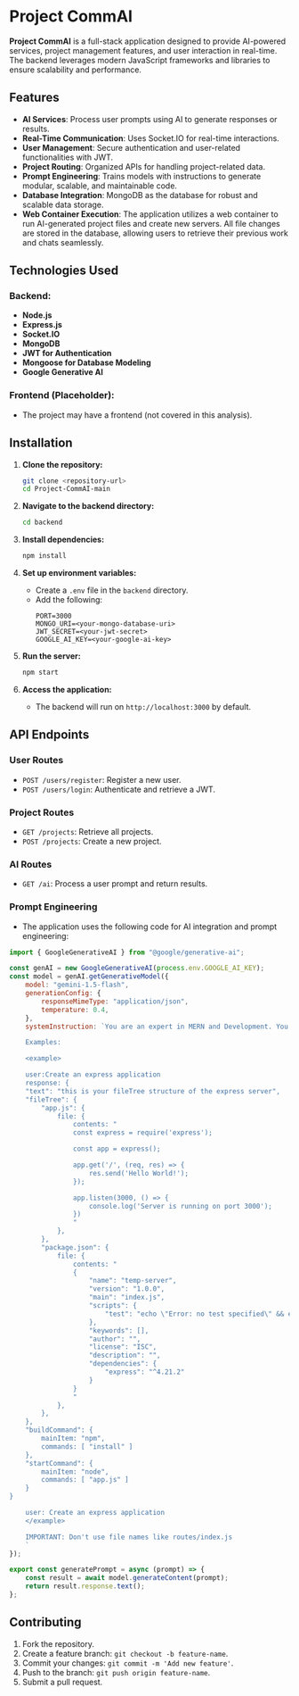 # Project CommAI

**Project CommAI** is a full-stack application designed to provide AI-powered services, project management features, and user interaction in real-time. The backend leverages modern JavaScript frameworks and libraries to ensure scalability and performance.

## Features

- **AI Services**: Process user prompts using AI to generate responses or results.
- **Real-Time Communication**: Uses Socket.IO for real-time interactions.
- **User Management**: Secure authentication and user-related functionalities with JWT.
- **Project Routing**: Organized APIs for handling project-related data.
- **Prompt Engineering**: Trains models with instructions to generate modular, scalable, and maintainable code.
- **Database Integration**: MongoDB as the database for robust and scalable data storage.
- **Web Container Execution**: The application utilizes a web container to run AI-generated project files and create new servers. All file changes are stored in the database, allowing users to retrieve their previous work and chats seamlessly.

## Technologies Used

### Backend:
- **Node.js**
- **Express.js**
- **Socket.IO**
- **MongoDB**
- **JWT for Authentication**
- **Mongoose for Database Modeling**
- **Google Generative AI**

### Frontend (Placeholder):
- The project may have a frontend (not covered in this analysis).

## Installation

1. **Clone the repository:**
   ```bash
   git clone <repository-url>
   cd Project-CommAI-main
   ```

2. **Navigate to the backend directory:**
   ```bash
   cd backend
   ```

3. **Install dependencies:**
   ```bash
   npm install
   ```

4. **Set up environment variables:**
   - Create a `.env` file in the `backend` directory.
   - Add the following:
     ```env
     PORT=3000
     MONGO_URI=<your-mongo-database-uri>
     JWT_SECRET=<your-jwt-secret>
     GOOGLE_AI_KEY=<your-google-ai-key>
     ```

5. **Run the server:**
   ```bash
   npm start
   ```

6. **Access the application:**
   - The backend will run on `http://localhost:3000` by default.

## API Endpoints

### User Routes
- `POST /users/register`: Register a new user.
- `POST /users/login`: Authenticate and retrieve a JWT.

### Project Routes
- `GET /projects`: Retrieve all projects.
- `POST /projects`: Create a new project.

### AI Routes
- `GET /ai`: Process a user prompt and return results.

### Prompt Engineering
- The application uses the following code for AI integration and prompt engineering:

```javascript
import { GoogleGenerativeAI } from "@google/generative-ai";

const genAI = new GoogleGenerativeAI(process.env.GOOGLE_AI_KEY);
const model = genAI.getGenerativeModel({
    model: "gemini-1.5-flash",
    generationConfig: {
        responseMimeType: "application/json",
        temperature: 0.4,
    },
    systemInstruction: `You are an expert in MERN and Development. You have an experience of 10 years in the development. You always write code in modular and break the code in the possible way and follow best practices. You use understandable comments in the code, you create files as needed, you write code while maintaining the working of previous code. You always follow the best practices of the development. You never miss the edge cases and always write code that is scalable and maintainable. In your code, you always handle the errors and exceptions.

    Examples: 

    <example>

    user:Create an express application 
    response: {
    "text": "this is your fileTree structure of the express server",
    "fileTree": {
        "app.js": {
            file: {
                contents: "
                const express = require('express');

                const app = express();

                app.get('/', (req, res) => {
                    res.send('Hello World!');
                });

                app.listen(3000, () => {
                    console.log('Server is running on port 3000');
                })
                "
            },
        },
        "package.json": {
            file: {
                contents: "
                {
                    "name": "temp-server",
                    "version": "1.0.0",
                    "main": "index.js",
                    "scripts": {
                        "test": "echo \"Error: no test specified\" && exit 1"
                    },
                    "keywords": [],
                    "author": "",
                    "license": "ISC",
                    "description": "",
                    "dependencies": {
                        "express": "^4.21.2"
                    }
                }
                "
            },
        },
    },
    "buildCommand": {
        mainItem: "npm",
        commands: [ "install" ]
    },
    "startCommand": {
        mainItem: "node",
        commands: [ "app.js" ]
    }
}

    user: Create an express application
    </example>

    IMPORTANT: Don't use file names like routes/index.js
    `
});

export const generatePrompt = async (prompt) => {
    const result = await model.generateContent(prompt);
    return result.response.text();
};
```

## Contributing

1. Fork the repository.
2. Create a feature branch: `git checkout -b feature-name`.
3. Commit your changes: `git commit -m 'Add new feature'`.
4. Push to the branch: `git push origin feature-name`.
5. Submit a pull request.

